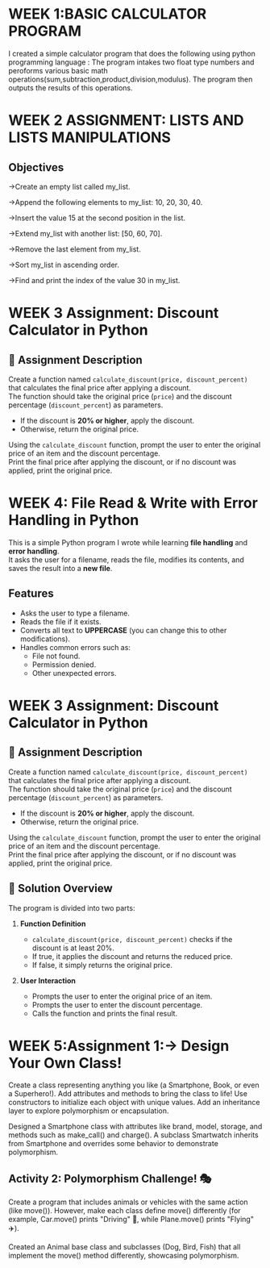 # WEEK 1:BASIC  CALCULATOR PROGRAM
I created a simple calculator program  that does the following using python programming language :
The program intakes two float type numbers and peroforms various basic math operations(sum,subtraction,product,division,modulus).
The program then outputs the results of this operations.


# WEEK 2 ASSIGNMENT: LISTS AND LISTS MANIPULATIONS 
## Objectives 

->Create an empty list called my_list.

->Append the following elements to my_list: 10, 20, 30, 40.

->Insert the value 15 at the second position in the list.

->Extend my_list with another list: [50, 60, 70].

->Remove the last element from my_list.

->Sort my_list in ascending order.

->Find and print the index of the value 30 in my_list.



# WEEK 3 Assignment: Discount Calculator in Python

## 📌 Assignment Description
Create a function named `calculate_discount(price, discount_percent)` that calculates the final price after applying a discount.  
The function should take the original price (`price`) and the discount percentage (`discount_percent`) as parameters.  

- If the discount is **20% or higher**, apply the discount.  
- Otherwise, return the original price.  

Using the `calculate_discount` function, prompt the user to enter the original price of an item and the discount percentage.  
Print the final price after applying the discount, or if no discount was applied, print the original price.


# WEEK 4: File Read & Write with Error Handling in Python

This is a simple Python program I wrote while learning **file handling** and **error handling**.  
It asks the user for a filename, reads the file, modifies its contents, and saves the result into a **new file**.  

## Features
- Asks the user to type a filename.
- Reads the file if it exists.
- Converts all text to **UPPERCASE** (you can change this to other modifications).
- Handles common errors such as:
  - File not found. 
  - Permission denied. 
  - Other unexpected errors.





# WEEK 3 Assignment: Discount Calculator in Python

## 📌 Assignment Description
Create a function named `calculate_discount(price, discount_percent)` that calculates the final price after applying a discount.  
The function should take the original price (`price`) and the discount percentage (`discount_percent`) as parameters.  

- If the discount is **20% or higher**, apply the discount.  
- Otherwise, return the original price.  

Using the `calculate_discount` function, prompt the user to enter the original price of an item and the discount percentage.  
Print the final price after applying the discount, or if no discount was applied, print the original price.



## 🚀 Solution Overview
The program is divided into two parts:
1. **Function Definition**  
   - `calculate_discount(price, discount_percent)` checks if the discount is at least 20%.  
   - If true, it applies the discount and returns the reduced price.  
   - If false, it simply returns the original price.

2. **User Interaction**  
   - Prompts the user to enter the original price of an item.  
   - Prompts the user to enter the discount percentage.  
   - Calls the function and prints the final result.  

# WEEK 5:Assignment 1:-> Design Your Own Class! 

Create a class representing anything you like (a Smartphone, Book, or even a Superhero!).
Add attributes and methods to bring the class to life!
Use constructors to initialize each object with unique values.
Add an inheritance layer to explore polymorphism or encapsulation.

Designed a Smartphone class with attributes like brand, model, storage, and methods such as make_call() and charge().
A subclass Smartwatch inherits from Smartphone and overrides some behavior to demonstrate polymorphism.

## Activity 2: Polymorphism Challenge! 🎭

Create a program that includes animals or vehicles with the same action (like move()). However, make each class define move() differently (for example, Car.move() prints "Driving" 🚗, while Plane.move() prints "Flying" ✈️).

Created an Animal base class and subclasses (Dog, Bird, Fish) that all implement the move() method differently, showcasing polymorphism.

